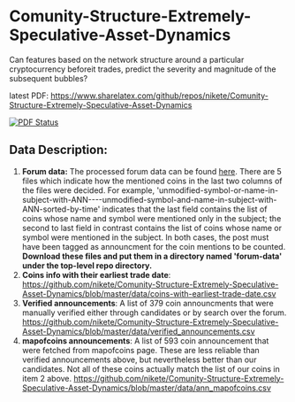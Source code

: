 # Comunity-Structure-Extremely-Speculative-Asset-Dynamics
Can features based on the network structure around a particular cryptocurrency beforeit trades, predict the severity and magnitude of the subsequent bubbles?

latest PDF: https://www.sharelatex.com/github/repos/nikete/Comunity-Structure-Extremely-Speculative-Asset-Dynamics

[![PDF Status](https://www.sharelatex.com/github/repos/nikete/Comunity-Structure-Extremely-Speculative-Asset-Dynamics/builds/latest/badge.svg)](https://www.sharelatex.com/github/repos/nikete/Comunity-Structure-Extremely-Speculative-Asset-Dynamics/builds/latest/output.pdf)

## Data Description:
1. **Forum data:** The processed forum data can be found [here](https://www.dropbox.com/sh/grxbcuyo4cquyow/AABgnyGD0EtpJwrzfkgJdSuMa?dl=0). There are 5 files which indicate how the mentioned coins in the last two columns of the files were decided. For example, 'unmodified-symbol-or-name-in-subject-with-ANN----unmodified-symbol-and-name-in-subject-with-ANN-sorted-by-time' indicates that the last field contains the list of coins whose name and symbol were mentioned only in the subject; the second to last field in contrast contains the list of coins whose name or symbol were mentioned in the subject. In both cases, the post must have been tagged as announcment for the coin mentions to be counted. **Download these files and put them in a directory named 'forum-data' under the top-level repo directory.**
2. **Coins info with their earliest trade date**: https://github.com/nikete/Comunity-Structure-Extremely-Speculative-Asset-Dynamics/blob/master/data/coins-with-earliest-trade-date.csv
3. **Verified announcements**: A list of 379 coin announcments that were manually verified either through candidates or by search over the forum. https://github.com/nikete/Comunity-Structure-Extremely-Speculative-Asset-Dynamics/blob/master/data/verified_announcements.csv
4. **mapofcoins announcements**: A list of 593 coin announcement that were fetched from mapofcoins page. These are less reliable than verified announcements above, but nevertheless better than our candidates. Not all of these coins actually match the list of our coins in item 2 above. https://github.com/nikete/Comunity-Structure-Extremely-Speculative-Asset-Dynamics/blob/master/data/ann_mapofcoins.csv

